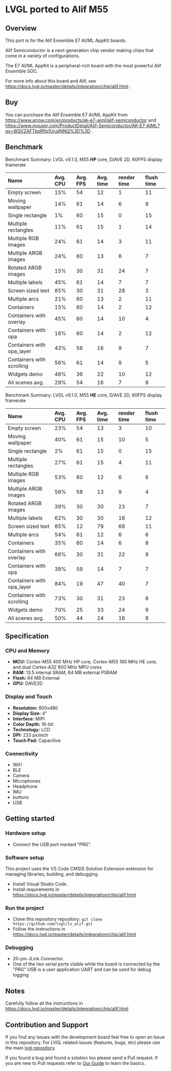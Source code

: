 # LVGL ported to Alif M55

## Overview

This port is for the Alif Ensemble E7 AI/ML AppKit boards.

Alif Semiconductor is a next-generation chip vendor making chips that come in a
variety of configurations.

The E7 AI/ML AppKit is a peripheral-rich board with the most powerful Alif Ensemble SOC.

For more info about this board and Alif, see https://docs.lvgl.io/master/details/integration/chip/alif.html .

## Buy

You can purchase the Alif Ensemble E7 AI/ML AppKit from https://www.arrow.com/en/products/ak-e7-aiml/alif-semiconductor and https://www.mouser.com/ProductDetail/Alif-Semiconductor/AK-E7-AIML?qs=i8QVZAFTkqRflp1UcqlNNQ%3D%3D .

## Benchmark

Benchmark Summary: LVGL v9.1.0, M55 **HP** core, D/AVE 2D, 60FPS display framerate

| Name                      | Avg. CPU | Avg. FPS | Avg. time | render time | flush time |
| :------------------------ | :------- | :------- | :-------- | :---------- | :--------- |
| Empty screen              | 15%      | 54       | 12        | 1           | 11         |
| Moving wallpaper          | 14%      | 61       | 14        | 6           | 8          |
| Single rectangle          | 1%       | 60       | 15        | 0           | 15         |
| Multiple rectangles       | 11%      | 61       | 15        | 1           | 14         |
| Multiple RGB images       | 24%      | 61       | 14        | 3           | 11         |
| Multiple ARGB images      | 24%      | 60       | 13        | 6           | 7          |
| Rotated ARGB images       | 15%      | 30       | 31        | 24          | 7          |
| Multiple labels           | 45%      | 61       | 14        | 7           | 7          |
| Screen sized text         | 85%      | 30       | 31        | 28          | 3          |
| Multiple arcs             | 21%      | 60       | 13        | 2           | 11         |
| Containers                | 15%      | 60       | 14        | 2           | 12         |
| Containers with overlay   | 45%      | 60       | 14        | 10          | 4          |
| Containers with opa       | 16%      | 60       | 14        | 2           | 12         |
| Containers with opa_layer | 43%      | 56       | 16        | 9           | 7          |
| Containers with scrolling | 56%      | 61       | 14        | 9           | 5          |
| Widgets demo              | 48%      | 36       | 22        | 10          | 12         |
| All scenes avg.           | 29%      | 54       | 16        | 7           | 9          |

Benchmark Summary: LVGL v9.1.0, M55 **HE** core, D/AVE 2D, 60FPS display framerate

| Name                      | Avg. CPU | Avg. FPS | Avg. time | render time | flush time |
| :------------------------ | :------- | :------- | :-------- | :---------- | :--------- |
| Empty screen              | 23%      | 54       | 13        | 3           | 10         |
| Moving wallpaper          | 40%      | 61       | 15        | 10          | 5          |
| Single rectangle          | 2%       | 61       | 15        | 0           | 15         |
| Multiple rectangles       | 27%      | 61       | 15        | 4           | 11         |
| Multiple RGB images       | 53%      | 60       | 12        | 6           | 6          |
| Multiple ARGB images      | 56%      | 58       | 13        | 9           | 4          |
| Rotated ARGB images       | 39%      | 30       | 30        | 23          | 7          |
| Multiple labels           | 62%      | 30       | 30        | 18          | 12         |
| Screen sized text         | 85%      | 12       | 79        | 68          | 11         |
| Multiple arcs             | 54%      | 61       | 12        | 6           | 6          |
| Containers                | 35%      | 60       | 14        | 6           | 8          |
| Containers with overlay   | 66%      | 30       | 31        | 22          | 9          |
| Containers with opa       | 38%      | 59       | 14        | 7           | 7          |
| Containers with opa_layer | 84%      | 19       | 47        | 40          | 7          |
| Containers with scrolling | 73%      | 30       | 31        | 23          | 8          |
| Widgets demo              | 70%      | 25       | 33        | 24          | 9          |
| All scenes avg.           | 50%      | 44       | 24        | 16          | 8          |

## Specification

### CPU and Memory
- **MCU:** Cortex-M55 400 MHz HP core, Cortex-M55 160 MHz HE core, and dual Cortex-A32 800 MHz MPU cores
- **RAM:** 13.5 internal SRAM, 64 MB external PSRAM
- **Flash:** 64 MB External
- **GPU:** DAVE2D

### Display and Touch
- **Resolution:** 800x480
- **Display Size:** 4"
- **Interface:** MIPI
- **Color Depth:** 16-bit
- **Technology:** LCD
- **DPI:** 233 px/inch
- **Touch Pad:** Capacitive

### Connectivity
- WiFi
- BLE
- Camera
- Microphones
- Headphone
- IMU
- buttons
- USB

## Getting started

### Hardware setup
- Connect the USB port marked "PRG".

### Software setup

This project uses the VS Code CMSIS Solution Extension extension for managing
libraries, building, and debugging.

- Install Visual Studio Code.
- Install requirements in https://docs.lvgl.io/master/details/integration/chip/alif.html

### Run the project
- Clone this repository repository: `git clone https://github.com/lvgl/lv_alif.git`
- Follow the instructions in https://docs.lvgl.io/master/details/integration/chip/alif.html

### Debugging
- 20-pin JLink Connector.
- One of the two serial ports visible while the board is connected
  by the "PRG" USB is a user application UART and can be used for debug logging

## Notes

Carefully follow all the instructions in https://docs.lvgl.io/master/details/integration/chip/alif.html

## Contribution and Support

If you find any issues with the development board feel free to open an Issue in this repository. For LVGL related issues (features, bugs, etc) please use the main [lvgl repository](https://github.com/lvgl/lvgl).

If you found a bug and found a solution too please send a Pull request. If you are new to Pull requests refer to [Our Guide](https://docs.lvgl.io/master/CONTRIBUTING.html#pull-request) to learn the basics.

